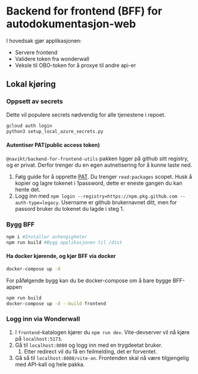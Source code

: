 # Backend for frontend (BFF) for autodokumentasjon-web

I hovedsak gjør applikasjonen:
* Servere frontend
* Validere token fra wonderwall
* Veksle til OBO-token for å proxye til andre api-er

## Lokal kjøring

### Oppsett av secrets
Dette vil populere secrets nødvendig for alle tjenestene i repoet.
```bash
gcloud auth login
python3 setup_local_azure_secrets.py
```

#### Autentiser PAT(public access token)

`@navikt/backend-for-frontend-utils` pakken ligger på github sitt registry, og er privat. Derfor trenger du en egen autnetisering for å kunne laste ned.

1. Følg guide for å opprette [PAT](https://docs.github.com/en/authentication/keeping-your-account-and-data-secure/managing-your-personal-access-tokens#creating-a-personal-access-token-classic). Du trenger `read:packages` scopet. Husk å kopier og lagre tokenet i 1password, dette er eneste gangen du kan hente det.
2. Logg inn med `npm login --registry=https://npm.pkg.github.com --auth-type=legacy`. Username er github brukernavnet ditt, men for passord bruker du tokenet du lagde i steg 1.

### Bygg BFF
```bash
npm i #Installer avhengigheter
npm run build #Bygg applikasjonen til /dist
```

#### Ha docker kjørende, og kjør BFF via docker
```bash
docker-compose up -d
```

For påfølgende bygg kan du be docker-compose om å bare bygge BFF-appen
```bash
npm run build
docker-compose up -d --build frontend
```

### Logg inn via Wonderwall
1. I `frontend`-katalogen kjører du `npm run dev`. Vite-devserver vil nå kjøre på `localhost:5173`.
2. Gå til `localhost:8080` og logg inn med en trygdeetat bruker.
   1. Etter redirect vil du få en feilmelding, det er forventet.
3. Gå så til `localhost:8080/vite-on`. Frontenden skal nå være tilgjengelig med API-kall og hele pakka.

